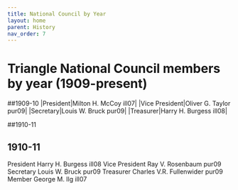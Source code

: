 ```yaml
---
title: National Council by Year
layout: home
parent: History
nav_order: 7
---
```

# Triangle National Council members by year (1909-present)

##1909-10
|President|Milton H. McCoy  ill07|
|Vice President|Oliver G. Taylor  pur09|
|Secretary|Louis W. Bruck  pur09|
|Treasurer|Harry H. Burgess  ill08|

##1910-11





<h2>1910-11</h2>
President               Harry H. Burgess  ill08
Vice President          Ray V. Rosenbaum  pur09
Secretary               Louis W. Bruck  pur09
Treasurer               Charles V.R. Fullenwider  pur09
Member                  George M. Ilg  ill07

